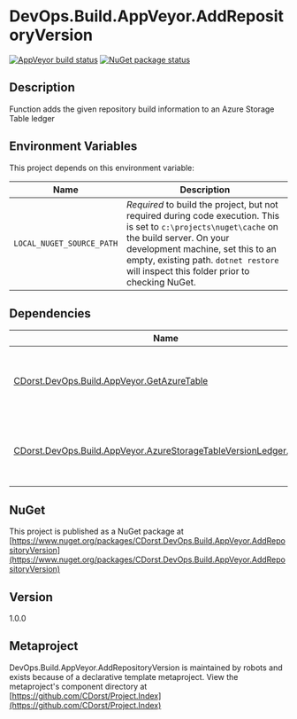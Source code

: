 # DevOps.Build.AppVeyor.AddRepositoryVersion

[![AppVeyor build status](https://img.shields.io/appveyor/ci/cdorst/devops-build-appveyor-addrepositoryversion.svg?label=AppVeyor&style=for-the-badge)](https://ci.appveyor.com/project/cdorst/devops-build-appveyor-addrepositoryversion)
[![NuGet package status](https://img.shields.io/nuget/v/CDorst.DevOps.Build.AppVeyor.AddRepositoryVersion.svg?label=NuGet&style=for-the-badge)](https://www.nuget.org/packages/CDorst.DevOps.Build.AppVeyor.AddRepositoryVersion)

## Description

Function adds the given repository build information to an Azure Storage Table ledger

## Environment Variables

This project depends on this environment variable:

Name | Description
---- | -----------
`LOCAL_NUGET_SOURCE_PATH` | *Required* to build the project, but not required during code execution. This is set to `c:\projects\nuget\cache` on the build server. On your development machine, set this to an empty, existing path. `dotnet restore` will inspect this folder prior to checking NuGet.

## Dependencies

Name | Status
---- | ------
[CDorst.DevOps.Build.AppVeyor.GetAzureTable](https://github.com/CDorst/DevOps.Build.AppVeyor.GetAzureTable) | [![AppVeyor build status](https://img.shields.io/appveyor/ci/cdorst/devops-build-appveyor-getazuretable.svg?label=AppVeyor&style=flat-square)](https://ci.appveyor.com/project/cdorst/devops-build-appveyor-getazuretable) [![NuGet package status](https://img.shields.io/nuget/v/CDorst.DevOps.Build.AppVeyor.GetAzureTable.svg?label=NuGet&style=flat-square)](https://www.nuget.org/packages/CDorst.DevOps.Build.AppVeyor.GetAzureTable)
[CDorst.DevOps.Build.AppVeyor.AzureStorageTableVersionLedger.Builder](https://github.com/CDorst/DevOps.Build.AppVeyor.AzureStorageTableVersionLedger.Builder) | [![AppVeyor build status](https://img.shields.io/appveyor/ci/cdorst/devops-build-appveyor-azurestoragetableversionledg.svg?label=AppVeyor&style=flat-square)](https://ci.appveyor.com/project/cdorst/devops-build-appveyor-azurestoragetableversionledg) [![NuGet package status](https://img.shields.io/nuget/v/CDorst.DevOps.Build.AppVeyor.AzureStorageTableVersionLedger.Builder.svg?label=NuGet&style=flat-square)](https://www.nuget.org/packages/CDorst.DevOps.Build.AppVeyor.AzureStorageTableVersionLedger.Builder)

## NuGet

This project is published as a NuGet package at [https://www.nuget.org/packages/CDorst.DevOps.Build.AppVeyor.AddRepositoryVersion](https://www.nuget.org/packages/CDorst.DevOps.Build.AppVeyor.AddRepositoryVersion)

## Version

1.0.0

## Metaproject

DevOps.Build.AppVeyor.AddRepositoryVersion is maintained by robots and exists because of a declarative template metaproject. View the metaproject's component directory at [https://github.com/CDorst/Project.Index](https://github.com/CDorst/Project.Index)

